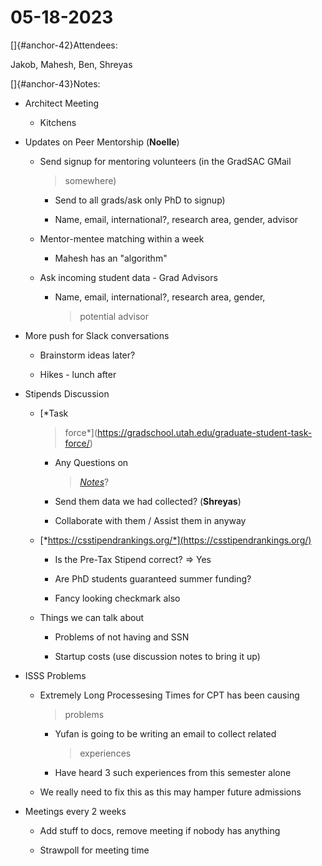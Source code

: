 # 05-18-2023

[]{#anchor-42}Attendees:

Jakob, Mahesh, Ben, Shreyas

[]{#anchor-43}Notes:

-   Architect Meeting

    -   Kitchens

-   Updates on Peer Mentorship (**Noelle**)

    -   Send signup for mentoring volunteers (in the GradSAC GMail
        > somewhere)

        -   Send to all grads/ask only PhD to signup)

        -   Name, email, international?, research area, gender, advisor

    -   Mentor-mentee matching within a week

        -   Mahesh has an "algorithm"

    -   Ask incoming student data - Grad Advisors

        -   Name, email, international?, research area, gender,
            > potential advisor

-   More push for Slack conversations

    -   Brainstorm ideas later?

    -   Hikes - lunch after

-   Stipends Discussion

    -   [*Task
        > force*](https://gradschool.utah.edu/graduate-student-task-force/)

        -   Any Questions on
            > [*Notes*](https://usocgrad.slack.com/archives/G019QKDL2UA/p1683645570634999?thread_ts=1683565420.481159&cid=G019QKDL2UA)?

        -   Send them data we had collected? (**Shreyas**)

        -   Collaborate with them / Assist them in anyway

    -   [*https://csstipendrankings.org/*](https://csstipendrankings.org/)

        -   Is the Pre-Tax Stipend correct? ⇒ Yes

        -   Are PhD students guaranteed summer funding?

        -   Fancy looking checkmark also

    -   Things we can talk about

        -   Problems of not having and SSN

        -   Startup costs (use discussion notes to bring it up)

-   ISSS Problems

    -   Extremely Long Processesing Times for CPT has been causing
        > problems

        -   Yufan is going to be writing an email to collect related
            > experiences

        -   Have heard 3 such experiences from this semester alone

    -   We really need to fix this as this may hamper future admissions

-   Meetings every 2 weeks

    -   Add stuff to docs, remove meeting if nobody has anything

    -   Strawpoll for meeting time

